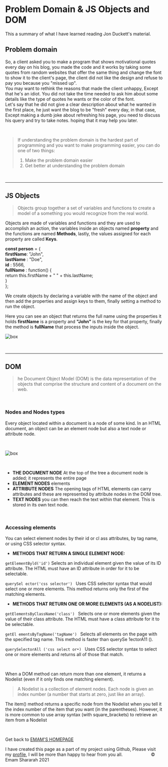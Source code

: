 # Problem Domain & JS Objects and DOM

This a summary of what I have learned reading Jon Duckett's material.

## Problem domain 

So, a client asked you to make a program that shows motivational quotes every day on his blog, you made the code and it works by taking some quotes from random websites that offer the same thing and change the font to show it to the client's page, the client did not like the design and refuse to pay you because you "missed up".<br>
You may want to rethink the reasons that made the client unhappy, Except that he's an idiot. You did not take the time needed to ask him about some details like the type of quotes he wants or the color of the font.<br>
Let's say that he did not give a clear description about what he wanted in the first place, he just want the blog to be "fresh" every day, in that case, Except making a dumb joke about refreshing his page, you need to discuss his query and try to take notes. hoping that it may help you later.

&nbsp;


>If understanding the problem domain is the hardest part of programming and you want to make programming easier, you can do one of two things: 
>1. Make the problem domain easier
>2. Get better at understanding the problem domain



 
&nbsp;


  <hr>

## JS Objects 
>Objects group together a set of variables and functions to create a model 
of a something you would recognize from the real world.

Objects are made of variables and functions and they are used to accomplish an action, the variables inside an objects named **property** and the functions are named **Methods**, lastly, the values assigned for each property are called **Keys**.



**const person** = {<br>
  **firstName**: "John",<br>
  **lastName** : "Doe",<br>
  **id**       : 5566,<br>
  **fullName** : function() {<br>
    return this.firstName + " " + this.lastName;<br>
  }<br>
};


We create objects by declaring a variable with the name of the object and then add the properties and assign keys to them, finally setting a method to run the object.

Here you can see an object that returns the full name using the properties it holds **firstName** is a property and **"John"** is the key for that property, finally the method is **fullName** that process the inputs inside the object.


![box](https://sunilsandhu.com/assets/post-content/array-object-performance.png)

&nbsp;

<hr>

## DOM

>he Document Object Model (DOM) is the data representation of the objects that comprise the structure and content of a document on the web.

&nbsp;

### Nodes and Nodes types 
Every object located within a document is a node of some kind. In an HTML document, an object can be an element node but also a text node or attribute node.


&nbsp;


![box](https://www.codeguage.com/Images/js/node-tree.png)


&nbsp;


* **THE DOCUMENT NODE** At the top of the tree a document node is added; it 
represents the entire page
* **ELEMENT NODES**   elements 
* **ATTRIBUTE NODES** The opening tags of HTML elements can carry 
attributes and these are represented by attribute nodes in the DOM tree.
* **TEXT NODES** you can then reach the text within that element. This is stored in its own text node. 


&nbsp;


### Accessing elements
You can select element nodes by their id or cl ass attributes, by tag name, or using CSS selector syntax. 

* **METHODS THAT RETURN A SINGLE ELEMENT NODE:** <br>

`getElementByld('id')` Selects an individual element given the value of its ID attribute. The HTML must have an ID attribute in order for it to be selectable. 
 
`querySel ector('css selector') ` Uses CSS selector syntax that would select one or more elements. This method returns only the first of the matching elements. 


* **METHODS THAT RETURN ONE OR MORE ELEMENTS (AS A NODELIST):** <br>

`getElementsByClassName('class') `
Selects one or more elements given the value of their class attribute. 
The HTML must have a class attribute for it to be selectable. 


`getEl ementsByTagName('tagName') `
 Selects all elements on the page with the specified tag name. This method is faster than querySe 1ectorA11 (). 
 
 
 `querySelectorAll ('css select or•) ` Uses CSS selector syntax to select one or more elements and returns all 
 of those that match. 

&nbsp;


When a DOM method can return more than one element, it returns a 
Nodelist (even if it only finds one matching element).

>A Nodelist is a collection of element nodes. Each 
node is given an index number (a number that starts 
at zero, just like an array).

The item() method returns a specific node from 
the Nodelist when you tell it the index number 
of the item that you want (in the parentheses). 
However, it is more common to use array syntax 
(with square_brackets) to retrieve an item from a 
Nodelist 

&nbsp;

Get back to [EMAM'S HOMEPAGE](https://emam96.github.io/reading-notes/)

 I have created this page as a part of my project using Github, Please visit my [profile](https://github.com/Emam96), I will be more than happy to hear from you all.      &nbsp;        &nbsp;       &nbsp;   &nbsp;&nbsp;&nbsp;&nbsp;&nbsp;&nbsp;&nbsp;&nbsp;&nbsp;&nbsp;&nbsp;&nbsp;&nbsp;&nbsp;&nbsp;      © Emam Shararah 2021
